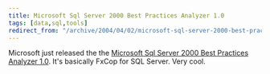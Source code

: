 ```yaml
---
title: Microsoft Sql Server 2000 Best Practices Analyzer 1.0
tags: [data,sql,tools]
redirect_from: "/archive/2004/04/02/microsoft-sql-server-2000-best-practices-analyzer-10.aspx/"
---
```


Microsoft just released the the [Microsoft Sql Server 2000 Best
Practices Analyzer
1.0](http://www.microsoft.com/downloads/details.aspx?familyid=B352EB1F-D3CA-44EE-893E-9E07339C1F22&displaylang=en).
It's basically FxCop for SQL Server. Very cool.

